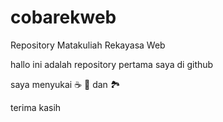# cobarekweb
Repository Matakuliah Rekayasa Web

hallo ini adalah repository pertama saya di github

saya menyukai ☕ 🍕 dan 🏞️

terima kasih

